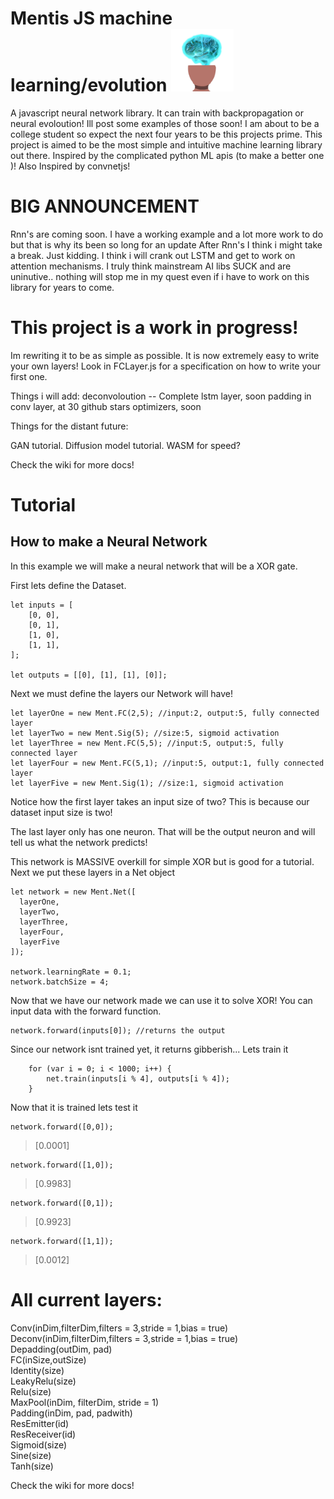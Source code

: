 # Mentis JS machine learning/evolution <img src="https://github.com/TrevorBlythe/MentisJS/blob/main/images/logo.png?raw=true" width = 100px>

A javascript neural network library. It can train with backpropagation or neural evoloution! Ill post some examples of those soon!
I am about to be a college student so expect the next four years to be this projects prime. This project is aimed to be the most simple
and intuitive machine learning library out there. Inspired by the complicated python ML apis (to make a better one )! Also Inspired by convnetjs!

# BIG ANNOUNCEMENT 

Rnn's are coming soon. I have a working example and a lot more work to do but that is why its been so long for an update
After Rnn's I think i might take a break. Just kidding. I think i will crank out LSTM and get to work on attention mechanisms. I truly think mainstream AI libs SUCK and are uninutive.. nothing will stop me in my quest even if i have to work on this library for years to come. 

# This project is a work in progress!

Im rewriting it to be as simple as possible. It is now extremely easy to write your own layers! Look in FCLayer.js for a specification on how to write
your first one.

Things i will add:
deconvoloution -- Complete
lstm layer, soon
padding in conv layer, at 30 github stars
optimizers, soon

Things for the distant future:

GAN tutorial.
Diffusion model tutorial.
WASM for speed?

Check the wiki for more docs!

# Tutorial

<h2>How to make a Neural Network</h2>

<p>In this example we will make a neural network that will be a XOR gate.</p>
<p>First lets define the Dataset.</p>

```
let inputs = [
	[0, 0],
	[0, 1],
	[1, 0],
	[1, 1],
];

let outputs = [[0], [1], [1], [0]];

```

<p>Next we must define the layers our Network will have!</p>

```
let layerOne = new Ment.FC(2,5); //input:2, output:5, fully connected layer
let layerTwo = new Ment.Sig(5); //size:5, sigmoid activation
let layerThree = new Ment.FC(5,5); //input:5, output:5, fully connected layer
let layerFour = new Ment.FC(5,1); //input:5, output:1, fully connected layer
let layerFive = new Ment.Sig(1); //size:1, sigmoid activation

```

<p>Notice how the first layer takes an input size of two? This is because our dataset input size is two!</p>
<p>The last layer only has one neuron. That will be the output neuron and will tell us what the network predicts!</p>
<p>This network is MASSIVE overkill for simple XOR but is good for a tutorial. Next we put these layers in a Net object</p>

```
let network = new Ment.Net([
  layerOne,
  layerTwo,
  layerThree,
  layerFour,
  layerFive
]);

network.learningRate = 0.1;
network.batchSize = 4;

```

<p> Now that we have our network made we can use it to solve XOR! You can input data with the forward function.</p>

```
network.forward(inputs[0]); //returns the output

```

<p>Since our network isnt trained yet, it returns gibberish... Lets train it</p>

```
	for (var i = 0; i < 1000; i++) {
		net.train(inputs[i % 4], outputs[i % 4]);
	}
```

<p>Now that it is trained lets test it</p>

```
network.forward([0,0]);
```

> [0.0001]

```
network.forward([1,0]);
```

> [0.9983]

```
network.forward([0,1]);
```

> [0.9923]

```
network.forward([1,1]);
```

> [0.0012]

# All current layers:

Conv(inDim,filterDim,filters = 3,stride = 1,bias = true)<br>
Deconv(inDim,filterDim,filters = 3,stride = 1,bias = true)<br>
Depadding(outDim, pad)<br>
FC(inSize,outSize)<br>
Identity(size)<br>
LeakyRelu(size)<br>
Relu(size)<br>
MaxPool(inDim, filterDim, stride = 1)<br>
Padding(inDim, pad, padwith)<br>
ResEmitter(id)<br>
ResReceiver(id)<br>
Sigmoid(size)<br>
Sine(size)<br>
Tanh(size)<br>

Check the wiki for more docs!
